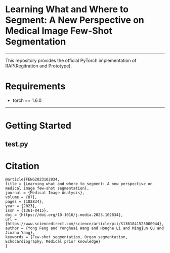 # Learning What and Where to Segment: A New Perspective on Medical Image Few-Shot Segmentation
---
This repository provides the official PyTorch implementation of RAP(Regitration and Prototype).


# Requirements
* torch == 1.6.0

---
# Getting Started
test.py
---
# Citation
```
@article{FENG2023102834,
title = {Learning what and where to segment: A new perspective on medical image few-shot segmentation},
journal = {Medical Image Analysis},
volume = {87},
pages = {102834},
year = {2023},
issn = {1361-8415},
doi = {https://doi.org/10.1016/j.media.2023.102834},
url = {https://www.sciencedirect.com/science/article/pii/S1361841523000944},
author = {Yong Feng and Yonghuai Wang and Honghe Li and Mingjun Qu and Jinzhu Yang},
keywords = {Few-shot segmentation, Organ segmentation, Echocardiography, Medical prior knowledge}
}
```
